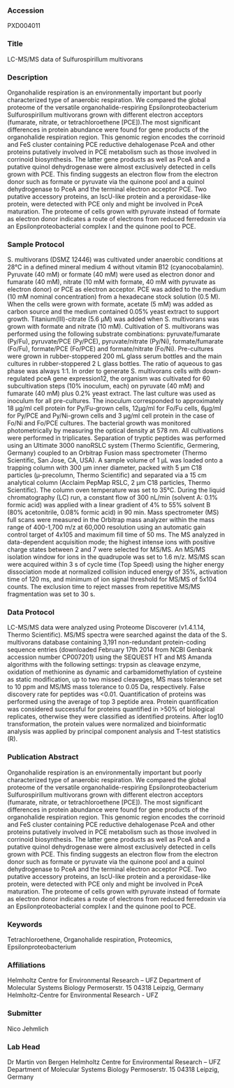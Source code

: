 ### Accession
PXD004011

### Title
LC-MS/MS data of Sulfurospirillum multivorans

### Description
Organohalide respiration is an environmentally important but poorly characterized type of anaerobic respiration. We compared the global proteome of the versatile organohalide-respiring Epsilonproteobacterium Sulfurospirillum multivorans grown with different electron acceptors (fumarate, nitrate, or tetrachloroethene [PCE]).The most significant differences in protein abundance were found for gene products of the organohalide respiration region. This genomic region encodes the corrinoid and FeS cluster containing PCE reductive dehalogenase PceA and other proteins putatively involved in PCE metabolism such as those involved in corrinoid biosynthesis. The latter gene products as well as PceA and a putative quinol dehydrogenase were almost exclusively detected in cells grown with PCE. This finding suggests an electron flow from the electron donor such as formate or pyruvate via the quinone pool and a quinol dehydrogenase to PceA and the terminal electron acceptor PCE. Two putative accessory proteins, an IscU-like protein and a peroxidase-like protein, were detected with PCE only and might be involved in PceA maturation. The proteome of cells grown with pyruvate instead of formate as electron donor indicates a route of electrons from reduced ferredoxin via an Epsilonproteobacterial complex I and the quinone pool to PCE.

### Sample Protocol
S. multivorans (DSMZ 12446) was cultivated under anaerobic conditions at 28°C in a defined mineral medium 4 without vitamin B12 (cyanocobalamin). Pyruvate (40 mM) or formate (40 mM) were used as electron donor and fumarate (40 mM), nitrate (10 mM with formate, 40 mM with pyruvate as electron donor) or PCE as electron acceptor. PCE was added to the medium (10 mM nominal concentration) from a hexadecane stock solution (0.5 M). When the cells were grown with formate, acetate (5 mM) was added as carbon source and the medium contained 0.05% yeast extract to support growth. Titanium(III)-citrate (5.6 µM) was added when S. multivorans was grown with formate and nitrate (10 mM). Cultivation of S. multivorans was performed using the following substrate combinations: pyruvate/fumarate (Py/Fu), pyruvate/PCE (Py/PCE), pyruvate/nitrate (Py/Ni), formate/fumarate (Fo/Fu), formate/PCE (Fo/PCE) and formate/nitrate (Fo/Ni). Pre-cultures were grown in rubber-stoppered 200 mL glass serum bottles and the main cultures in rubber-stoppered 2 L glass bottles. The ratio of aqueous to gas phase was always 1:1. In order to generate S. multivorans cells with down-regulated pceA gene expression12, the organism was cultivated for 60 subcultivation steps (10% inoculum, each) on pyruvate (40 mM) and fumarate (40 mM) plus 0.2% yeast extract. The last culture was used as inoculum for all pre-cultures. The inoculum corresponded to approximately 18 µg/ml cell protein for Py/Fu-grown cells, 12µg/ml for Fo/Fu cells, 6µg/ml for Py/PCE and Py/Ni-grown cells and 3 µg/ml cell protein in the case of Fo/Ni and Fo/PCE cultures. The bacterial growth was monitored photometrically by measuring the optical density at 578 nm. All cultivations were performed in triplicates.  Separation of tryptic peptides was performed using an Ultimate 3000 nanoRSLC system (Thermo Scientific, Germering, Germany) coupled to an Orbitrap Fusion mass spectrometer (Thermo Scientific, San Jose, CA, USA). A sample volume of 1 µL was loaded onto a trapping column with 300 µm inner diameter, packed with 5 µm C18 particles (µ-precolumn, Thermo Scientific) and separated via a 15 cm analytical column (Acclaim PepMap RSLC, 2 µm C18 particles, Thermo Scientific). The column oven temperature was set to 35°C. During the liquid chromatography (LC) run, a constant flow of 300 nL/min (solvent A: 0.1% formic acid) was applied with a linear gradient of 4% to 55% solvent B (80% acetonitrile, 0.08% formic acid) in 90 min. Mass spectrometer (MS) full scans were measured in the Orbitrap mass analyzer within the mass range of 400-1,700 m/z at 60,000 resolution using an automatic gain control target of 4x105 and maximum fill time of 50 ms. The MS analyzed in data-dependent acquisition mode; the highest intense ions with positive charge states between 2 and 7 were selected for MS/MS. An MS/MS isolation window for ions in the quadrupole was set to 1.6 m/z. MS/MS scan were acquired within 3 s of cycle time (Top Speed) using the higher energy dissociation mode at normalized collision induced energy of 35%, activation time of 120 ms, and minimum of ion signal threshold for MS/MS of 5x104 counts. The exclusion time to reject masses from repetitive MS/MS fragmentation was set to 30 s.

### Data Protocol
LC-MS/MS data were analyzed using Proteome Discoverer (v1.4.1.14, Thermo Scientific). MS/MS spectra were searched against the data of the S. multivorans database containing 3,191 non-redundant protein-coding sequence entries (downloaded February 17th 2014 from NCBI Genbank accession number CP007201) using the SEQUEST HT and MS Amanda algorithms with the following settings: trypsin as cleavage enzyme, oxidation of methionine as dynamic and carbamidomethylation of cysteine as static modification, up to two missed cleavages, MS mass tolerance set to 10 ppm and MS/MS mass tolerance to 0.05 Da, respectively. False discovery rate for peptides was <0.01. Quantification of proteins was performed using the average of top 3 peptide area. Protein quantification was considered successful for proteins quantified in >50% of biological replicates, otherwise they were classified as identified proteins. After log10 transformation, the protein values were normalized and bioinformatic analysis was applied by principal component analysis and T-test statistics (R).

### Publication Abstract
Organohalide respiration is an environmentally important but poorly characterized type of anaerobic respiration. We compared the global proteome of the versatile organohalide-respiring Epsilonproteobacterium Sulfurospirillum multivorans grown with different electron acceptors (fumarate, nitrate, or tetrachloroethene [PCE]). The most significant differences in protein abundance were found for gene products of the organohalide respiration region. This genomic region encodes the corrinoid and FeS cluster containing PCE reductive dehalogenase PceA and other proteins putatively involved in PCE metabolism such as those involved in corrinoid biosynthesis. The latter gene products as well as PceA and a putative quinol dehydrogenase were almost exclusively detected in cells grown with PCE. This finding suggests an electron flow from the electron donor such as formate or pyruvate via the quinone pool and a quinol dehydrogenase to PceA and the terminal electron acceptor PCE. Two putative accessory proteins, an IscU-like protein and a peroxidase-like protein, were detected with PCE only and might be involved in PceA maturation. The proteome of cells grown with pyruvate instead of formate as electron donor indicates a route of electrons from reduced ferredoxin via an Epsilonproteobacterial complex I and the quinone pool to PCE.

### Keywords
Tetrachloroethene, Organohalide respiration, Proteomics, Epsilonproteobacterium

### Affiliations
Helmholtz Centre for Environmental Research – UFZ Department of Molecular Systems Biology Permoserstr. 15 04318 Leipzig, Germany
Helmholtz-Centre for Environmental Research - UFZ

### Submitter
Nico Jehmlich

### Lab Head
Dr Martin von Bergen
Helmholtz Centre for Environmental Research – UFZ Department of Molecular Systems Biology Permoserstr. 15 04318 Leipzig, Germany


